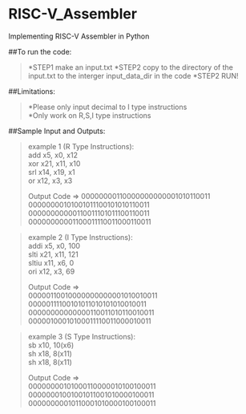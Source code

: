 # RISC-V_Assembler
Implementing RISC-V Assembler in Python

##To run the code:
>*STEP1 make an input.txt 
>*STEP2 copy to the directory of the input.txt to the interger input_data_dir in the code
>*STEP2 RUN!

##Limitations:  
>*Please only input decimal to I type instructions  
>*Only work on R,S,I type instructions  

##Sample Input and Outputs:  
>example 1 (R Type Instructions):    
>add x5, x0, x12    
>xor x21, x11, x10  
>srl x14, x19, x1  
>or x12, x3, x3   
>
>Output Code => 
>00000000110000000000001010110011   
>00000000101001011100101010110011   
>00000000000110011101011100110011   
>00000000001100011110011000110011   

>example 2 (I Type Instructions):  
>addi x5, x0, 100  
>slti x21, x11, 121  
>sltiu x11, x6, 0  
>ori x12, x3, 69  
>  
>Output Code =>   
>00000110010000000000001010010011  
>00000111100101011010101010010011  
>00000000000000110011010110010011  
>00000100010100011110011000010011  
  
>example 3 (S Type Instructions):  
>sb x10, 10(x6)  
>sh x18, 8(x11)  
>sh x18, 8(x11)  
>  
>Output Code =>   
>00000000101000110000010100100011  
>00000001001001011001010000100011  
>00000000010110001010000100100011  












